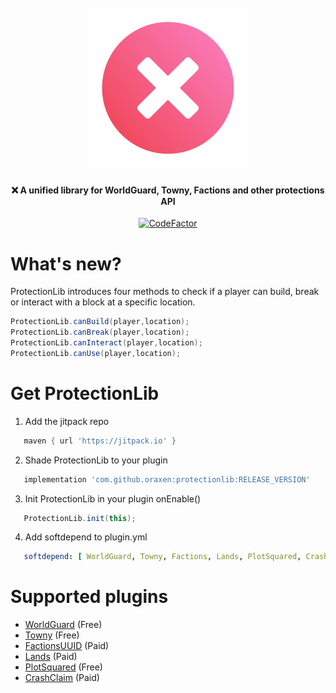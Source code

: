 <h1 align="center">
  <br>
  <img src="/logo.svg?raw=true" alt="ProtectionLib" width="256">
  <br>
</h1>


<h4 align="center">
    ❌ A unified library for WorldGuard, Towny, Factions and other protections API</h4>

<p align="center">
    <a href="https://www.codefactor.io/repository/github/doctaenkoda/protectionlib">
        <img src="https://www.codefactor.io/repository/github/doctaenkoda/protectionlib/badge" alt="CodeFactor" />
    </a>
</p>


# What's new?

ProtectionLib introduces four methods to check if a player can build, break or interact with a block at a specific location.

```java
ProtectionLib.canBuild(player,location);
ProtectionLib.canBreak(player,location);
ProtectionLib.canInteract(player,location);
ProtectionLib.canUse(player,location);
```

# Get ProtectionLib

1) Add the jitpack repo

```groovy
   maven { url 'https://jitpack.io' }
```

2) Shade ProtectionLib to your plugin

```groovy
   implementation 'com.github.oraxen:protectionlib:RELEASE_VERSION'
```

3) Init ProtectionLib in your plugin onEnable()

```groovy
   ProtectionLib.init(this);
```

4) Add softdepend to plugin.yml

```yaml
   softdepend: [ WorldGuard, Towny, Factions, Lands, PlotSquared, CrashClaim  ]
```

# Supported plugins
- [WorldGuard](https://dev.bukkit.org/projects/worldguard) (Free)
- [Towny](https://www.spigotmc.org/resources/towny-advanced.72694/) (Free)
- [FactionsUUID](https://www.spigotmc.org/resources/factionsuuid.1035/) (Paid)
- [Lands](https://www.spigotmc.org/resources/lands-land-claim-plugin-grief-prevention-protection-gui-management-nations-wars-1-17-support.53313/) (Paid)
- [PlotSquared](https://www.spigotmc.org/resources/plotsquared.1177/) (Free)
- [CrashClaim](https://www.spigotmc.org/resources/crashclaim-claiming-plugin.94037/) (Paid)
